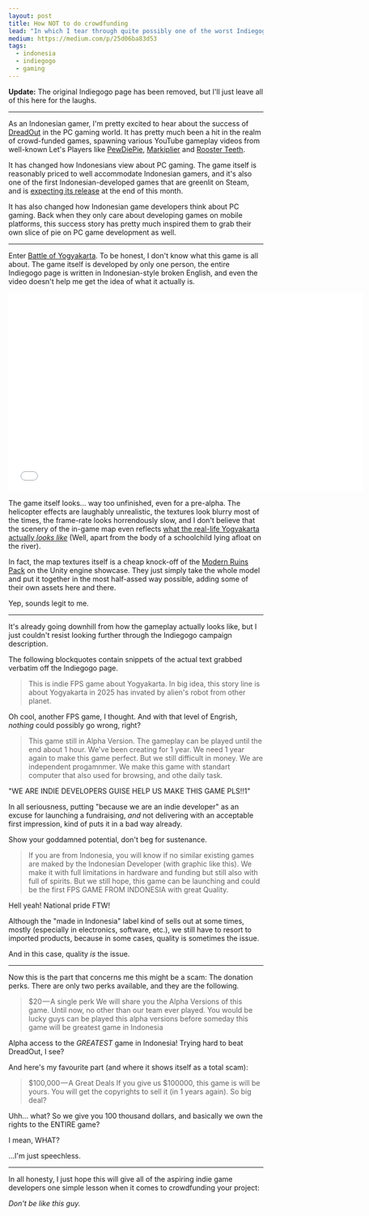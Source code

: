 ```yaml
---
layout: post
title: How NOT to do crowdfunding
lead: "In which I tear through quite possibly one of the worst Indiegogo projects ever made."
medium: https://medium.com/p/25d06ba83d53
tags:
  - indonesia
  - indiegogo
  - gaming
---
```


**Update:** The original Indiegogo page has been removed, but I'll just leave all of this here for the laughs.

***

As an Indonesian gamer, I'm pretty excited to hear about the success of [DreadOut](http://dreadout.com/) in the PC gaming world. It has pretty much been a hit in the realm of crowd-funded games, spawning various YouTube gameplay videos from well-known Let's Players like [PewDiePie](http://www.youtube.com/watch?v=5qoTI_Uu-mU), [Markiplier](http://www.youtube.com/watch?v=G7YwcPQU-NQ) and [Rooster Teeth](http://www.youtube.com/watch?v=wbNOYnLdkMU).

It has changed how Indonesians view about PC gaming. The game itself is reasonably priced to well accommodate Indonesian gamers, and it's also one of the first Indonesian-developed games that are greenlit on Steam, and is [expecting its release](http://store.steampowered.com/app/269790/) at the end of this month.

It has also changed how Indonesian game developers think about PC gaming. Back when they only care about developing games on mobile platforms, this success story has pretty much inspired them to grab their own slice of pie on PC game development as well.

***

Enter [Battle of Yogyakarta](https://www.indiegogo.com/projects/battle-of-yogyakarta-fps-game). To be honest, I don't know what this game is all about. The game itself is developed by only one person, the entire Indiegogo page is written in Indonesian-style broken English, and even the video doesn't help me get the idea of what it actually is.

<div class="video-wrapper"><iframe width="700" height="393" src="//www.youtube.com/embed/ynqTq8vD6fs" frameborder="0" allowfullscreen></iframe></div>

The game itself looks... way too unfinished, even for a pre-alpha. The helicopter effects are laughably unrealistic, the textures look blurry most of the times, the frame-rate looks horrendously slow, and I don't believe that the scenery of the in-game map even reflects [what the real-life Yogyakarta actually *looks like*](http://wikitravel.org/en/File:Malioboro.jpg) (Well, apart from the body of a schoolchild lying afloat on the river).

In fact, the map textures itself is a cheap knock-off of the [Modern Ruins Pack](https://www.assetstore.unity3d.com/#/content/4136) on the Unity engine showcase. They just simply take the whole model and put it together in the most half-assed way possible, adding some of their own assets here and there.

Yep, sounds legit to me.

***

It's already going downhill from how the gameplay actually looks like, but I just couldn't resist looking further through the Indiegogo campaign description.

The following blockquotes contain snippets of the actual text grabbed verbatim off the Indiegogo page.

> This is indie FPS game about Yogyakarta. In big idea, this story line is about Yogyakarta in 2025 has invated by alien's robot from other planet.

Oh cool, another FPS game, I thought. And with that level of Engrish, *nothing* could possibly go wrong, right?

> This game still in Alpha Version. The gameplay can be played until the end about 1 hour. We've been creating for 1 year. We need 1 year again to make this game perfect. But we still difficult in money.
> We are independent progamnmer. We make this game with standart computer that also used for browsing, and othe daily task.

"WE ARE INDIE DEVELOPERS GUISE HELP US MAKE THIS GAME PLS!!1"

In all seriousness, putting "because we are an indie developer" as an excuse for launching a fundraising, *and* not delivering with an acceptable first impression, kind of puts it in a bad way already.

Show your goddamned potential, don't beg for sustenance.

> If you are from Indonesia, you will know if no similar existing games are maked by the Indonesian Developer (with graphic like this). We make it with full limitations in hardware and funding but still also with full of spirits.
> But we still hope, this game can be launching and could be the first FPS GAME FROM INDONESIA with great Quality.

Hell yeah! National pride FTW!

Although the "made in Indonesia" label kind of sells out at some times, mostly (especially in electronics, software, etc.), we still have to resort to imported products, because in some cases, quality is sometimes the issue.

And in this case, quality *is* the issue.

***

Now this is the part that concerns me this might be a scam: The donation perks. There are only two perks available, and they are the following.

> $20 — A single perk
> We will share you the Alpha Versions of this game. Until now, no other than our team ever played. You would be lucky guys can be played this alpha versions before someday this game will be greatest game in Indonesia

Alpha access to the *GREATEST* game in Indonesia! Trying hard to beat DreadOut, I see?

And here's my favourite part (and where it shows itself as a total scam):

> $100,000 — A Great Deals
> If you give us $100000, this game is will be yours. You will get the copyrights to sell it (in 1 years again). So big deal?

Uhh… what? So we give you 100 thousand dollars, and basically we own the rights to the ENTIRE game?

I mean, WHAT?

…I'm just speechless.

***

In all honesty, I just hope this will give all of the aspiring indie game developers one simple lesson when it comes to crowdfunding your project:

*Don't be like this guy.*
